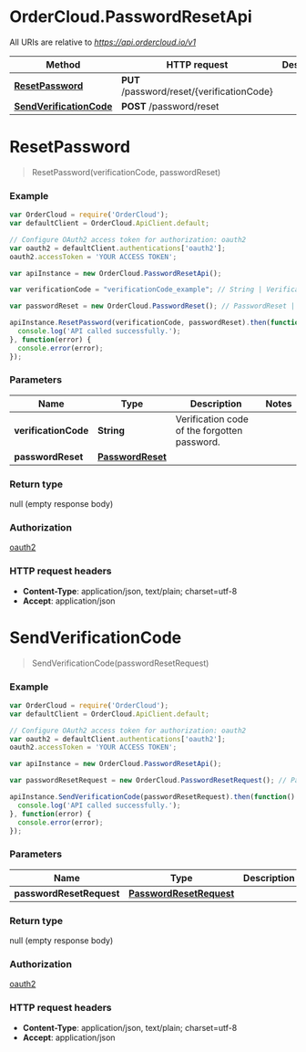 # OrderCloud.PasswordResetApi

All URIs are relative to *https://api.ordercloud.io/v1*

Method | HTTP request | Description
------------- | ------------- | -------------
[**ResetPassword**](PasswordResetApi.md#ResetPassword) | **PUT** /password/reset/{verificationCode} | 
[**SendVerificationCode**](PasswordResetApi.md#SendVerificationCode) | **POST** /password/reset | 


<a name="ResetPassword"></a>
# **ResetPassword**
> ResetPassword(verificationCode, passwordReset)



### Example
```javascript
var OrderCloud = require('OrderCloud');
var defaultClient = OrderCloud.ApiClient.default;

// Configure OAuth2 access token for authorization: oauth2
var oauth2 = defaultClient.authentications['oauth2'];
oauth2.accessToken = 'YOUR ACCESS TOKEN';

var apiInstance = new OrderCloud.PasswordResetApi();

var verificationCode = "verificationCode_example"; // String | Verification code of the forgotten password.

var passwordReset = new OrderCloud.PasswordReset(); // PasswordReset | 

apiInstance.ResetPassword(verificationCode, passwordReset).then(function() {
  console.log('API called successfully.');
}, function(error) {
  console.error(error);
});

```

### Parameters

Name | Type | Description  | Notes
------------- | ------------- | ------------- | -------------
 **verificationCode** | **String**| Verification code of the forgotten password. | 
 **passwordReset** | [**PasswordReset**](PasswordReset.md)|  | 

### Return type

null (empty response body)

### Authorization

[oauth2](../README.md#oauth2)

### HTTP request headers

 - **Content-Type**: application/json, text/plain; charset=utf-8
 - **Accept**: application/json

<a name="SendVerificationCode"></a>
# **SendVerificationCode**
> SendVerificationCode(passwordResetRequest)



### Example
```javascript
var OrderCloud = require('OrderCloud');
var defaultClient = OrderCloud.ApiClient.default;

// Configure OAuth2 access token for authorization: oauth2
var oauth2 = defaultClient.authentications['oauth2'];
oauth2.accessToken = 'YOUR ACCESS TOKEN';

var apiInstance = new OrderCloud.PasswordResetApi();

var passwordResetRequest = new OrderCloud.PasswordResetRequest(); // PasswordResetRequest | 

apiInstance.SendVerificationCode(passwordResetRequest).then(function() {
  console.log('API called successfully.');
}, function(error) {
  console.error(error);
});

```

### Parameters

Name | Type | Description  | Notes
------------- | ------------- | ------------- | -------------
 **passwordResetRequest** | [**PasswordResetRequest**](PasswordResetRequest.md)|  | 

### Return type

null (empty response body)

### Authorization

[oauth2](../README.md#oauth2)

### HTTP request headers

 - **Content-Type**: application/json, text/plain; charset=utf-8
 - **Accept**: application/json

